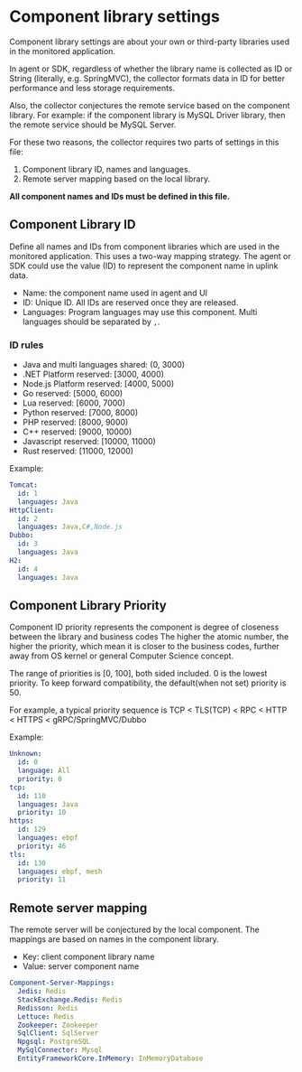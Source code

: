 # Component library settings
Component library settings are about your own or third-party libraries used in the monitored application.

In agent or SDK, regardless of whether the library name is collected as ID or String (literally, e.g. SpringMVC), the collector
formats data in ID for better performance and less storage requirements. 

Also, the collector conjectures the remote service based on the component library. For example: if
the component library is MySQL Driver library, then the remote service should be MySQL Server. 

For these two reasons, the collector requires two parts of settings in this file:
1. Component library ID, names and languages.
1. Remote server mapping based on the local library.

**All component names and IDs must be defined in this file.**

## Component Library ID
Define all names and IDs from component libraries which are used in the monitored application.
This uses a two-way mapping strategy. The agent or SDK could use the value (ID) to represent the component name in uplink data.

- Name: the component name used in agent and UI
- ID: Unique ID. All IDs are reserved once they are released.
- Languages: Program languages may use this component. Multi languages should be separated by `,`.

### ID rules
- Java and multi languages shared: (0, 3000)
- .NET Platform reserved: [3000, 4000)
- Node.js Platform reserved: [4000, 5000)
- Go reserved: [5000, 6000)
- Lua reserved: [6000, 7000)
- Python reserved: [7000, 8000)
- PHP reserved: [8000, 9000)
- C++ reserved: [9000, 10000)
- Javascript reserved: [10000, 11000)
- Rust reserved: [11000, 12000)

Example:
```yaml
Tomcat:
  id: 1
  languages: Java
HttpClient:
  id: 2
  languages: Java,C#,Node.js
Dubbo:
  id: 3
  languages: Java
H2:
  id: 4
  languages: Java
```

## Component Library Priority
Component ID priority represents the component is degree of closeness between the library and business codes
The higher the atomic number, the higher the priority, which mean it is closer to the business codes,
further away from OS kernel or general Computer Science concept.

The range of priorities is [0, 100], both sided included. 0 is the lowest priority.
To keep forward compatibility, the default(when not set) priority is 50.

For example, a typical priority sequence is TCP < TLS(TCP) < RPC < HTTP < HTTPS < gRPC/SpringMVC/Dubbo

Example:
```yaml
Unknown:
  id: 0
  language: All
  priority: 0
tcp:
  id: 110
  languages: Java
  priority: 10
https:
  id: 129
  languages: ebpf
  priority: 46
tls:
  id: 130
  languages: ebpf, mesh
  priority: 11 
```

## Remote server mapping
The remote server will be conjectured by the local component. The mappings are based on names in the component library.

- Key: client component library name
- Value: server component name

```yaml
Component-Server-Mappings:
  Jedis: Redis
  StackExchange.Redis: Redis
  Redisson: Redis
  Lettuce: Redis
  Zookeeper: Zookeeper
  SqlClient: SqlServer
  Npgsql: PostgreSQL
  MySqlConnector: Mysql
  EntityFrameworkCore.InMemory: InMemoryDatabase
```
